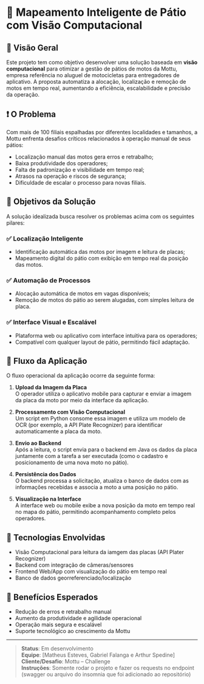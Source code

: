 # 📍 Mapeamento Inteligente de Pátio com Visão Computacional

## 🚀 Visão Geral

Este projeto tem como objetivo desenvolver uma solução baseada em **visão computacional** para otimizar a gestão de pátios de motos da Mottu, empresa referência no aluguel de motocicletas para entregadores de aplicativo. A proposta automatiza a alocação, localização e remoção de motos em tempo real, aumentando a eficiência, escalabilidade e precisão da operação.

## ❗ O Problema

Com mais de 100 filiais espalhadas por diferentes localidades e tamanhos, a Mottu enfrenta desafios críticos relacionados à operação manual de seus pátios:

- Localização manual das motos gera erros e retrabalho;
- Baixa produtividade dos operadores;
- Falta de padronização e visibilidade em tempo real;
- Atrasos na operação e riscos de segurança;
- Dificuldade de escalar o processo para novas filiais.

## 🎯 Objetivos da Solução

A solução idealizada busca resolver os problemas acima com os seguintes pilares:

### ✅ Localização Inteligente

- Identificação automática das motos por imagem e leitura de placas;
- Mapeamento digital do pátio com exibição em tempo real da posição das motos.

### ✅ Automação de Processos

- Alocação automática de motos em vagas disponíveis;
- Remoção de motos do pátio ao serem alugadas, com simples leitura de placa.

### ✅ Interface Visual e Escalável

- Plataforma web ou aplicativo com interface intuitiva para os operadores;
- Compatível com qualquer layout de pátio, permitindo fácil adaptação.

## 🔄 Fluxo da Aplicação

O fluxo operacional da aplicação ocorre da seguinte forma:

1. **Upload da Imagem da Placa**  
   O operador utiliza o aplicativo mobile para capturar e enviar a imagem da placa da moto por meio da interface da aplicação.

2. **Processamento com Visão Computacional**  
   Um script em Python consome essa imagem e utiliza um modelo de OCR (por exemplo, a API Plate Recognizer) para identificar automaticamente a placa da moto.

3. **Envio ao Backend**  
   Após a leitura, o script envia para o backend em Java os dados da placa juntamente com a tarefa a ser executada (como o cadastro e posicionamento de uma nova moto no pátio).

4. **Persistência dos Dados**  
   O backend processa a solicitação, atualiza o banco de dados com as informações recebidas e associa a moto a uma posição no pátio.

5. **Visualização na Interface**  
   A interface web ou mobile exibe a nova posição da moto em tempo real no mapa do pátio, permitindo acompanhamento completo pelos operadores.


## 🧠 Tecnologias Envolvidas

- Visão Computacional para leitura da iamgem das placas (API Plater Recognizer)
- Backend com integração de câmeras/sensores
- Frontend Web/App com visualização do pátio em tempo real
- Banco de dados georreferenciado/localização

## 🧩 Benefícios Esperados

- Redução de erros e retrabalho manual
- Aumento da produtividade e agilidade operacional
- Operação mais segura e escalável
- Suporte tecnológico ao crescimento da Mottu

---

> **Status**: Em desenvolvimento  
> **Equipe**: [Matheus Esteves, Gabriel Falanga e Arthur Spedine]  
> **Cliente/Desafio**: Mottu – Challenge  
> **Instruções**: Somente rodar o projeto e fazer os requests no endpoint (swagger ou arquivo do insomnia que foi adicionado ao repositório)

